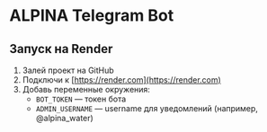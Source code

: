 # ALPINA Telegram Bot

## Запуск на Render

1. Залей проект на GitHub
2. Подключи к [https://render.com](https://render.com)
3. Добавь переменные окружения:
   - `BOT_TOKEN` — токен бота
   - `ADMIN_USERNAME` — username для уведомлений (например, @alpina_water)
